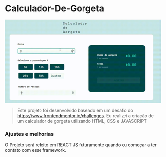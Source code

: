 # Calculador-De-Gorgeta




<img src="project.gif" alt="GIF do Projeto">

> Este projeto foi desenvolvido baseado em um desafio do https://www.frontendmentor.io/challenges. Eu realizei a criação de um calculador de gorgeta utilizando HTML, CSS e JAVASCRIPT

### Ajustes e melhorias

O Projeto será refeito em REACT JS futuramente quando eu começar a ter contato com esse framework.




